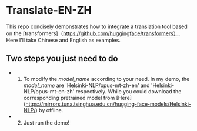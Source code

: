# Translate-EN-ZH
This repo concisely demonstrates how to integrate a translation tool based on the [transformers]（https://github.com/huggingface/transformers）. Here I'll take Chinese and English as examples.

## Two steps you just need to do
* 1. To modify the *model_name* according to your need. In my demo, the *model_name* are 'Helsinki-NLP/opus-mt-zh-en' and 'Helsinki-NLP/opus-mt-en-zh' respectively. While you could download the corresponding pretrained model from [Here] (https://mirrors.tuna.tsinghua.edu.cn/hugging-face-models/Helsinki-NLP/) by offline.
* 2. Just run the demo!
